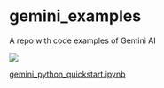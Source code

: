 # gemini_examples
A repo with code examples of Gemini AI

<IMG SRC="https://aiforsocialgood.ca/wp-content/uploads/google-gemini-ai.png" />

<A HREF="gemini_python_quickstart.ipynb">gemini_python_quickstart.ipynb</A>
